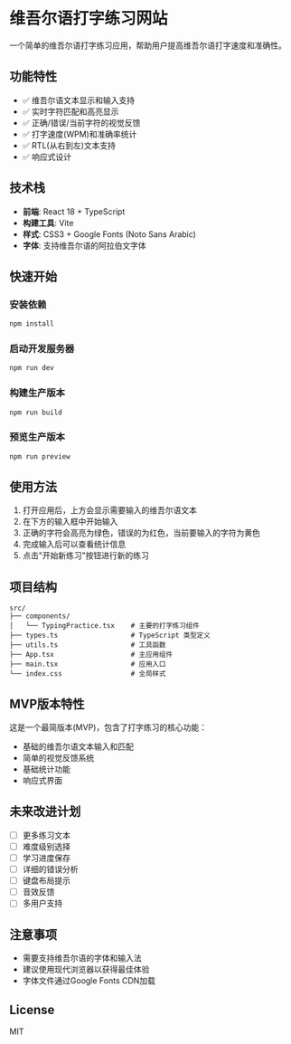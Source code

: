 # 维吾尔语打字练习网站

一个简单的维吾尔语打字练习应用，帮助用户提高维吾尔语打字速度和准确性。

## 功能特性

- ✅ 维吾尔语文本显示和输入支持
- ✅ 实时字符匹配和高亮显示
- ✅ 正确/错误/当前字符的视觉反馈
- ✅ 打字速度(WPM)和准确率统计
- ✅ RTL(从右到左)文本支持
- ✅ 响应式设计

## 技术栈

- **前端**: React 18 + TypeScript
- **构建工具**: Vite
- **样式**: CSS3 + Google Fonts (Noto Sans Arabic)
- **字体**: 支持维吾尔语的阿拉伯文字体

## 快速开始

### 安装依赖
```bash
npm install
```

### 启动开发服务器
```bash
npm run dev
```

### 构建生产版本
```bash
npm run build
```

### 预览生产版本
```bash
npm run preview
```

## 使用方法

1. 打开应用后，上方会显示需要输入的维吾尔语文本
2. 在下方的输入框中开始输入
3. 正确的字符会高亮为绿色，错误的为红色，当前要输入的字符为黄色
4. 完成输入后可以查看统计信息
5. 点击"开始新练习"按钮进行新的练习

## 项目结构

```
src/
├── components/
│   └── TypingPractice.tsx    # 主要的打字练习组件
├── types.ts                  # TypeScript 类型定义
├── utils.ts                  # 工具函数
├── App.tsx                   # 主应用组件
├── main.tsx                  # 应用入口
└── index.css                 # 全局样式
```

## MVP版本特性

这是一个最简版本(MVP)，包含了打字练习的核心功能：

- 基础的维吾尔语文本输入和匹配
- 简单的视觉反馈系统
- 基础统计功能
- 响应式界面

## 未来改进计划

- [ ] 更多练习文本
- [ ] 难度级别选择
- [ ] 学习进度保存
- [ ] 详细的错误分析
- [ ] 键盘布局提示
- [ ] 音效反馈
- [ ] 多用户支持

## 注意事项

- 需要支持维吾尔语的字体和输入法
- 建议使用现代浏览器以获得最佳体验
- 字体文件通过Google Fonts CDN加载

## License

MIT
